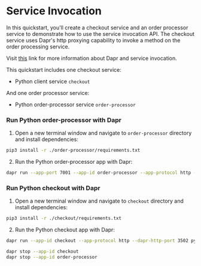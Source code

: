 # Service Invocation

In this quickstart, you'll create a checkout service and an order processor service to demonstrate how to use the service invocation API. The checkout service uses Dapr's http proxying capability to invoke a method on the order processing service.

Visit [this](https://docs.dapr.io/developing-applications/building-blocks/service-invocation/) link for more information about Dapr and service invocation.

This quickstart includes one checkout service:

- Python client service `checkout` 

And one order processor service: 
 
- Python order-processor service `order-processor`

### Run Python order-processor with Dapr

1. Open a new terminal window and navigate to `order-processor` directory and install dependencies: 

<!-- STEP
name: Install Python dependencies
-->

```bash
pip3 install -r ./order-processor/requirements.txt 
```

<!-- END_STEP -->

2. Run the Python order-processor app with Dapr: 

<!-- STEP
name: Run order-processor service
expected_stdout_lines:
  - '== APP == Order received : {"orderId": 10}'
  - "Exited App successfully"
expected_stderr_lines:
output_match_mode: substring
background: true
sleep: 5
timeout_seconds: 30
-->

```bash
dapr run --app-port 7001 --app-id order-processor --app-protocol http --dapr-http-port 3501 python3 ./order-processor/app.py
```

<!-- END_STEP -->

### Run Python checkout with Dapr

1. Open a new terminal window and navigate to `checkout` directory and install dependencies: 

<!-- STEP
name: Install Python dependencies
-->

```bash
pip3 install -r ./checkout/requirements.txt 
```

<!-- END_STEP -->

2. Run the Python checkout app with Dapr: 

<!-- STEP
name: Run checkout service
expected_stdout_lines:
  - '== APP == Order passed: {"orderId": 1}'
  - '== APP == Order passed: {"orderId": 2}'
  - "Exited App successfully"
expected_stderr_lines:
background: true
output_match_mode: substring
sleep: 5
timeout_seconds: 10
-->
    
```bash
dapr run --app-id checkout --app-protocol http --dapr-http-port 3502 python3 ./checkout/app.py
```

<!-- END_STEP -->

```bash
dapr stop --app-id checkout
dapr stop --app-id order-processor
```
